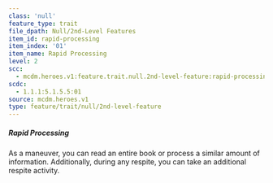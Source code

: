 ```yaml
---
class: 'null'
feature_type: trait
file_dpath: Null/2nd-Level Features
item_id: rapid-processing
item_index: '01'
item_name: Rapid Processing
level: 2
scc:
  - mcdm.heroes.v1:feature.trait.null.2nd-level-feature:rapid-processing
scdc:
  - 1.1.1:5.1.5.5:01
source: mcdm.heroes.v1
type: feature/trait/null/2nd-level-feature
---
```


##### Rapid Processing

As a maneuver, you can read an entire book or process a similar amount of information. Additionally, during any respite, you can take an additional respite activity.
